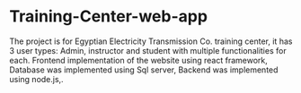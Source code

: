 # Training-Center-web-app
The project is for Egyptian Electricity Transmission Co. training center, it has 3 user types: Admin, instructor and student with multiple functionalities for each. Frontend implementation of the website using react framework, Database was implemented using Sql server, Backend was implemented using node.js,.
